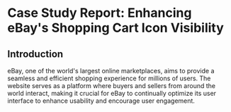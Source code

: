 # Case Study Report: Enhancing eBay's Shopping Cart Icon Visibility

## Introduction
eBay, one of the world's largest online marketplaces, aims to provide a seamless and efficient shopping experience for millions of users. The website serves as a platform where buyers and sellers from around the world interact, making it crucial for eBay to continually optimize its user interface to enhance usability and encourage user engagement.